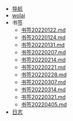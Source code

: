 <!-- _navbar.md -->

* [导航](https://gary8177.netlify.app/)
* [wolai](https://www.wolai.com/gary8177)
* 书签
  *   [书签20220122.md](书签\书签20220122.md) 
  *   [书签20220124.md](书签\书签20220124.md) 
  *   [书签20220131.md](书签\书签20220131.md) 
  *   [书签20220207.md](书签\书签20220207.md) 
  *   [书签20220214.md](书签\书签20220214.md) 
  *   [书签20220221.md](书签\书签20220221.md) 
  *   [书签20220228.md](书签\书签20220228.md) 
  *   [书签20220307.md](书签\书签20220307.md) 
  *   [书签20220314.md](书签\书签20220314.md) 
  *   [书签20220321.md](书签\书签20220321.md) 
  *   [书签20220405.md](书签\书签20220405.md) 
*   [日志](日志.md) 

